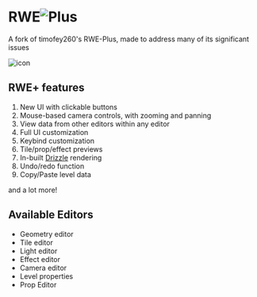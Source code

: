 # RWE![Plus](https://github.com/timofey260/RWE-Plus/blob/master/files/icon.png?raw=true)
A fork of timofey260's RWE-Plus, made to address many of its significant issues

![icon](https://github.com/timofey260/RWE-Plus/blob/master/files/image.png?raw=true)

## RWE+ features
1. New UI with clickable buttons
2. Mouse-based camera controls, with zooming and panning
3. View data from other editors within any editor
4. Full UI customization
5. Keybind customization
6. Tile/prop/effect previews 
7. In-built [Drizzle](https://github.com/PJB3005/Drizzle) rendering
8. Undo/redo function
9. Copy/Paste level data

and a lot more!

## Available Editors
* Geometry editor
* Tile editor
* Light editor
* Effect editor
* Camera editor
* Level properties
* Prop Editor
